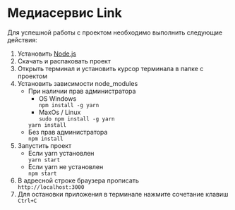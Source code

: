 # Медиасервис Link

Для успешной работы с проектом необходимо выполнить следующие действия:

<ol>
    <li>Установить <a href="https://nodejs.org/en/">Node.js</a></li>
    <li>Скачать и распаковать проект</li>
    <li>Открыть терминал и установить курсор терминала в папке с проектом</li>
    <li>Установить зависимости node_modules
        <ul>
            <li>При наличии прав администратора
                <ul>
                    <li>OS Windows
                        <div><code>npm install -g yarn</code></div>
                    </li>
                    <li>MaxOs / Linux
                        <div><code>sudo npm install -g yarn</code></div>
                    </li>
                </ul>
                <div><code>yarn install</code></div>
            </li>
            <li>Без прав администратора
                <div><code>npm install</code></div>
            </li>
        </ul>
    </li>
    <li>
        Запустить проект
        <ul>
            <li>Если yarn установлен
                <div><code>yarn start</code></div>
            </li>
            <li>Если yarn не установлен
                <div><code>npm start</code></div>
            </li>
        </ul>
    </li>
    <li>
        В адресной строке браузера прописать
        <div><code>http://localhost:3000</code></div>
    </li>
    <li>
        Для остановки приложения в терминале нажмите сочетание клавиш
        <div><code>Ctrl+C</code></div>
    </li>
</ol>
